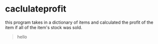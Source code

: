 # caclulateprofit
this program takes in a dictionary of items and calculated the profit of the item if all of the item's stock was sold.
>hello
